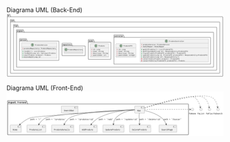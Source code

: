 Diagrama UML (Back-End)
![Diagrama UML](https://github.com/MuriloNogr/ArgosAI-Sprint2/blob/main/ArgosAI-UMLv2.png)

Diagrama UML (Front-End)
![Diagrama UML Front](https://github.com/MuriloNogr/ArgosAI-Sprint2/blob/main/ArgosAI-FrontUML.png)
